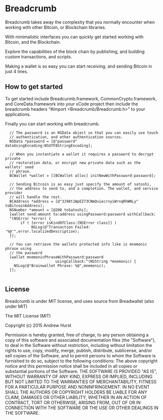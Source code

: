 # Breadcrumb

Breadcrumb takes away the complexity that you normally encounter when working with other Bitcoin, or Blockchain libraries. 

With minimalistic interfaces you can quickly get started working with Bitcoin, and the Blockchain.

Explore the capabilities of the block chain by publishing, and building custom transactions, and scripts.

Making a wallet is so easy you can start receiving, and sending Bitcoin in just 4 lines.

## How to get started

To get started include Breadcurmb.framework, CommonCrypto.framework, and CoreData.framework into your xCode project then include the breadcrumb headers “#import <Breadcrumb/Breadcrumb.h>” to your applications.


Finally you can start working with breadcrumb.

```
  // The password is an NSData object so that you can easily use touch
  // authentication, and other authentication sources.
  NSData *password = [@"password" dataUsingEncoding:NSUTF8StringEncoding];

  // When you instantiate a wallet it requires a password to decrypt private
  // restoration data, or encrypt new private data such as the wallets' seed
  // phrase.
  BCWallet *wallet = [[BCWallet alloc] initNewWithPassword:password];

  // Sending Bitcoin is as easy just specify the amount of satoshi,
  // the address to send to, and a completion. The wallet, and service provider
  // will handle the rest.
  BCAddress *address = [@"3J98t1WpEZ73CNmQviecrnyiWrnqRhWNLy" toBitcoinAddress];
  NSNumber *amount = [@200 toSatoshi];
  [wallet send:amount to:address usingPassword:password withCallback:
  ^(NSError *error) { 
       if ( [error isKindOfClass:[NSError class]] )
       		NSLog(@"Transaction Failed: '%@'",error.localizedDescription); 
  }];

  // You can retrieve the wallets protected info like is mnemonic phrase using
  // the password
  [wallet mnemonicPhraseWithPassword:password
                       usingCallback:^(NSString *mnemonic) { 
  	NSLog(@"Brainwallet Phrase: %@",mnemonic);
  }];
                       
```



## License
Breadcrumb is under MIT license, and uses source from Breadwallet (also under MIT) 


The MIT License (MIT)

Copyright (c) 2015 Andrew Hurst

Permission is hereby granted, free of charge, to any person obtaining a copy
of this software and associated documentation files (the "Software"), to deal
in the Software without restriction, including without limitation the rights
to use, copy, modify, merge, publish, distribute, sublicense, and/or sell
copies of the Software, and to permit persons to whom the Software is
furnished to do so, subject to the following conditions:
The above copyright notice and this permission notice shall be included in all
copies or substantial portions of the Software.
THE SOFTWARE IS PROVIDED "AS IS", WITHOUT WARRANTY OF ANY KIND, EXPRESS OR
IMPLIED, INCLUDING BUT NOT LIMITED TO THE WARRANTIES OF MERCHANTABILITY,
FITNESS FOR A PARTICULAR PURPOSE AND NONINFRINGEMENT. IN NO EVENT SHALL THE
AUTHORS OR COPYRIGHT HOLDERS BE LIABLE FOR ANY CLAIM, DAMAGES OR OTHER
LIABILITY, WHETHER IN AN ACTION OF CONTRACT, TORT OR OTHERWISE, ARISING FROM,
OUT OF OR IN CONNECTION WITH THE SOFTWARE OR THE USE OR OTHER DEALINGS IN THE
SOFTWARE.